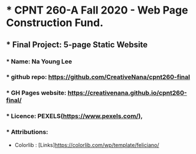 # * CPNT 260-A Fall 2020 - Web Page Construction Fund. 
## * Final Project: 5-page Static Website
### * Name: Na Young Lee
### * github repo: https://github.com/CreativeNana/cpnt260-final
### * GH Pages website: https://creativenana.github.io/cpnt260-final/
### * Licence: PEXELS(https://www.pexels.com/), 
### * Attributions: 
+	Colorlib : [Links]https://colorlib.com/wp/template/feliciano/


